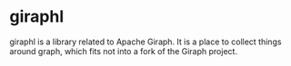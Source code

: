 giraphl
=======

giraphl is a library related to Apache Giraph. It is a place to collect things around graph, which fits not into a fork of the Giraph project. 
